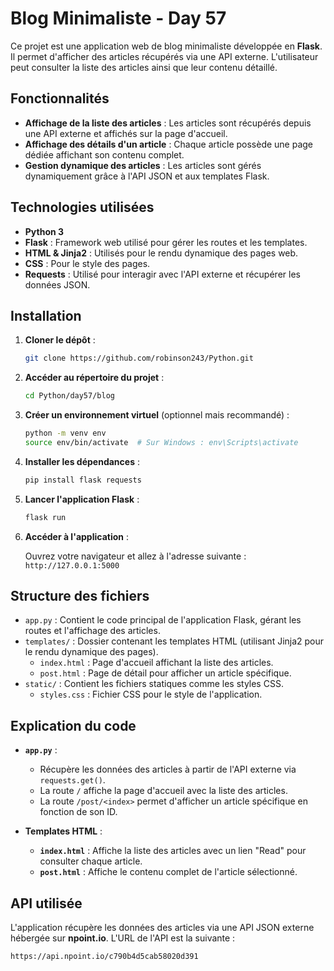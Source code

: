 # Blog Minimaliste - Day 57

Ce projet est une application web de blog minimaliste développée en **Flask**. Il permet d'afficher des articles récupérés via une API externe. L'utilisateur peut consulter la liste des articles ainsi que leur contenu détaillé.

## Fonctionnalités

- **Affichage de la liste des articles** : Les articles sont récupérés depuis une API externe et affichés sur la page d'accueil.
- **Affichage des détails d'un article** : Chaque article possède une page dédiée affichant son contenu complet.
- **Gestion dynamique des articles** : Les articles sont gérés dynamiquement grâce à l'API JSON et aux templates Flask.

## Technologies utilisées

- **Python 3**
- **Flask** : Framework web utilisé pour gérer les routes et les templates.
- **HTML & Jinja2** : Utilisés pour le rendu dynamique des pages web.
- **CSS** : Pour le style des pages.
- **Requests** : Utilisé pour interagir avec l'API externe et récupérer les données JSON.

## Installation

1. **Cloner le dépôt** :

    ```bash
    git clone https://github.com/robinson243/Python.git
    ```

2. **Accéder au répertoire du projet** :

    ```bash
    cd Python/day57/blog
    ```

3. **Créer un environnement virtuel** (optionnel mais recommandé) :

    ```bash
    python -m venv env
    source env/bin/activate  # Sur Windows : env\Scripts\activate
    ```

4. **Installer les dépendances** :

    ```bash
    pip install flask requests
    ```

5. **Lancer l'application Flask** :

    ```bash
    flask run
    ```

6. **Accéder à l'application** :

    Ouvrez votre navigateur et allez à l'adresse suivante :  
    `http://127.0.0.1:5000`

## Structure des fichiers

- `app.py` : Contient le code principal de l'application Flask, gérant les routes et l'affichage des articles.
- `templates/` : Dossier contenant les templates HTML (utilisant Jinja2 pour le rendu dynamique des pages).
    - `index.html` : Page d'accueil affichant la liste des articles.
    - `post.html` : Page de détail pour afficher un article spécifique.
- `static/` : Contient les fichiers statiques comme les styles CSS.
    - `styles.css` : Fichier CSS pour le style de l'application.

## Explication du code

- **`app.py`** :
    - Récupère les données des articles à partir de l'API externe via `requests.get()`.
    - La route `/` affiche la page d'accueil avec la liste des articles.
    - La route `/post/<index>` permet d'afficher un article spécifique en fonction de son ID.

- **Templates HTML** :
    - **`index.html`** : Affiche la liste des articles avec un lien "Read" pour consulter chaque article.
    - **`post.html`** : Affiche le contenu complet de l'article sélectionné.

## API utilisée

L'application récupère les données des articles via une API JSON externe hébergée sur **npoint.io**. L'URL de l'API est la suivante :

```plaintext
https://api.npoint.io/c790b4d5cab58020d391
